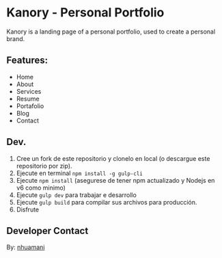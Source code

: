 # Kanory - Personal Portfolio

Kanory is a landing page of a personal portfolio, used to create a personal brand.

## Features:

- Home
- About
- Services
- Resume
- Portafolio
- Blog
- Contact

## Dev.

1. Cree un fork de este repositorio y clonelo en local (o descargue este repositorio por zip).
2. Ejecute en terminal `npm install -g gulp-cli`
3. Ejecute `npm install` (asegurese de tener npm actualizado y Nodejs en v6 como minimo)
4. Ejecute `gulp dev` para trabajar e desarrollo
5. Ejecute `gulp build` para compilar sus archivos para producción.
6. Disfrute

## Developer Contact

By: [nhuamani](https://twitter.com/nhuamanic)
